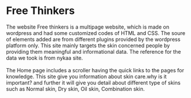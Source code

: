 # Free Thinkers
The website Free thinkers is a multipage website, which is made on wordpress and had some customized codes of HTML and CSS. The soure of elements added are from different plugins provided by the wordpress platform only. This site mainly targets the skin concerned people by providing them meaningful and informational data. The reference for the data we took is from nykaa site. <br /> <br />The Home page includes a scroller having the quick links to the pages for knowledge. 
This site give you information about skin care.why is it important? and further it will give you detail about different type of skins such as Normal skin, Dry skin, Oil skin, Combination skin.  

